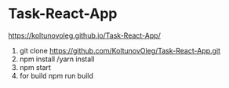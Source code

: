 # Task-React-App
https://koltunovoleg.github.io/Task-React-App/
1. git clone https://github.com/KoltunovOleg/Task-React-App.git
2. npm install /yarn install
3. npm start
4. for build npm run build 
